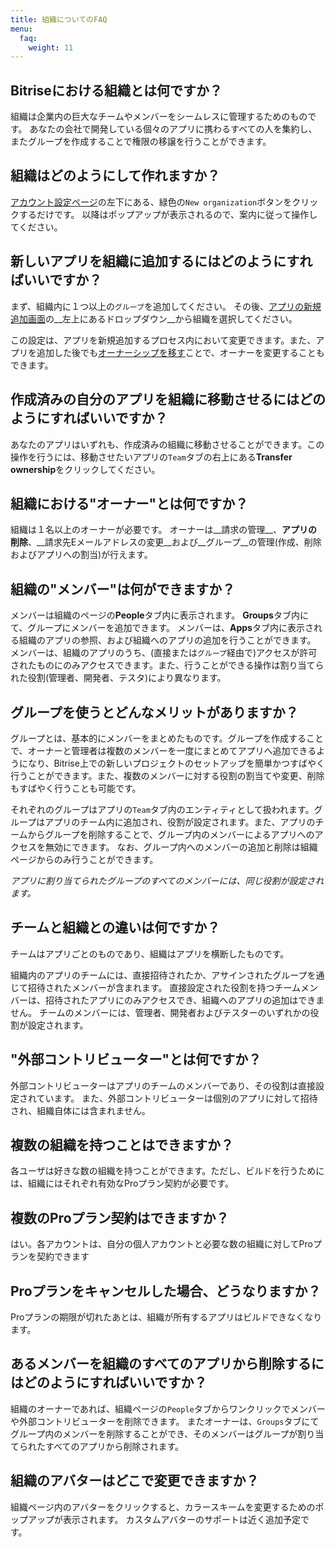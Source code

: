 ```yaml
---
title: 組織についてのFAQ
menu:
  faq:
    weight: 11
---
```

## Bitriseにおける組織とは何ですか？

組織は企業内の巨大なチームやメンバーをシームレスに管理するためのものです。
あなたの会社で開発している個々のアプリに携わるすべての人を集約し、またグループを作成することで権限の移譲を行うことができます。


## 組織はどのようにして作れますか？

[アカウント設定ページ](https://www.bitrise.io/me/profile#/overview)の左下にある、緑色の`New organization`ボタンをクリックするだけです。
以降はポップアップが表示されるので、案内に従って操作してください。


## 新しいアプリを組織に追加するにはどのようにすればいいですか？

まず、組織内に１つ以上の`グループ`を追加してください。
その後、[アプリの新規追加画面](https://www.bitrise.io/apps/add)の__左上にあるドロップダウン__から組織を選択してください。

この設定は、アプリを新規追加するプロセス内において変更できます。また、アプリを追加した後でも[オーナーシップを移す](/faq/how-to-change-the-owner-of-an-app/)ことで、オーナーを変更することもできます。


## 作成済みの自分のアプリを組織に移動させるにはどのようにすればいいですか？

あなたのアプリはいずれも、作成済みの組織に移動させることができます。この操作を行うには、移動させたいアプリの`Team`タブの右上にある**Transfer ownership**をクリックしてください。


## 組織における"オーナー"とは何ですか？

組織は１名以上のオーナーが必要です。
オーナーは__請求の管理__、__アプリの削除__、__請求先Eメールアドレスの変更__および__グループ__の管理(作成、削除およびアプリへの割当)が行えます。


## 組織の"メンバー"は何ができますか？

メンバーは組織のページの**People**タブ内に表示されます。
**Groups**タブ内にて、グループにメンバーを追加できます。
メンバーは、**Apps**タブ内に表示される組織のアプリの参照、および組織へのアプリの追加を行うことができます。
メンバーは、組織のアプリのうち、(直接または`グループ`経由で)アクセスが許可されたものにのみアクセスできます。また、行うことができる操作は割り当てられた役割(管理者、開発者、テスタ)により異なります。


## グループを使うとどんなメリットがありますか？

グループとは、基本的にメンバーをまとめたものです。グループを作成することで、オーナーと管理者は複数のメンバーを一度にまとめてアプリへ追加できるようになり、Bitrise上での新しいプロジェクトのセットアップを簡単かつすばやく行うことができます。また、複数のメンバーに対する役割の割当てや変更、削除もすばやく行うことも可能です。

それぞれのグループはアプリの`Team`タブ内のエンティティとして扱われます。グループはアプリのチーム内に追加され、役割が設定されます。また、アプリのチームからグループを削除することで、グループ内のメンバーによるアプリへのアクセスを無効にできます。
なお、グループ内へのメンバーの追加と削除は組織ページからのみ行うことができます。

_アプリに割り当てられたグループのすべてのメンバーには、同じ役割が設定されます。_


## チームと組織との違いは何ですか？

チームはアプリごとのものであり、組織はアプリを横断したものです。

組織内のアプリのチームには、直接招待されたか、アサインされたグループを通じて招待されたメンバーが含まれます。
直接設定された役割を持つチームメンバーは、招待されたアプリにのみアクセスでき、組織へのアプリの追加はできません。
チームのメンバーには、管理者、開発者およびテスターのいずれかの役割が設定されます。


## "外部コントリビューター"とは何ですか？

外部コントリビューターはアプリのチームのメンバーであり、その役割は直接設定されています。
また、外部コントリビューターは個別のアプリに対して招待され、組織自体には含まれません。


## 複数の組織を持つことはできますか？

各ユーザは好きな数の組織を持つことができます。ただし、ビルドを行うためには、組織にはそれぞれ有効なProプラン契約が必要です。


## 複数のProプラン契約はできますか？

はい。各アカウントは、自分の個人アカウントと必要な数の組織に対してProプランを契約できます


## Proプランをキャンセルした場合、どうなりますか？

Proプランの期限が切れたあとは、組織が所有するアプリはビルドできなくなります。


## あるメンバーを組織のすべてのアプリから削除するにはどのようにすればいいですか？

組織のオーナーであれば、組織ページの`People`タブからワンクリックでメンバーや外部コントリビューターを削除できます。
またオーナーは、`Groups`タブにてグループ内のメンバーを削除することができ、そのメンバーはグループが割り当てられたすべてのアプリから削除されます。


## 組織のアバターはどこで変更できますか？

組織ページ内のアバターをクリックすると、カラースキームを変更するためのポップアップが表示されます。
カスタムアバターのサポートは近く追加予定です。
